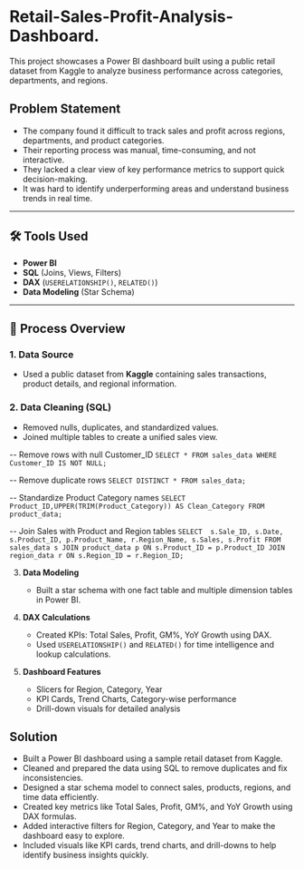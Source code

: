 
# Retail-Sales-Profit-Analysis-Dashboard.

This project showcases a Power BI dashboard built using a public retail dataset from Kaggle to analyze business performance across categories, departments, and regions.


## Problem Statement

- The company found it difficult to track sales and profit across regions, departments, and product categories.  
- Their reporting process was manual, time-consuming, and not interactive.  
- They lacked a clear view of key performance metrics to support quick decision-making.  
- It was hard to identify underperforming areas and understand business trends in real time.



---

## 🛠️ Tools Used
- **Power BI**
- **SQL** (Joins, Views, Filters)
- **DAX** (`USERELATIONSHIP()`, `RELATED()`)
- **Data Modeling** (Star Schema)

---

## 🔄 Process Overview

### 1. **Data Source**
- Used a public dataset from **Kaggle** containing sales transactions, product details, and regional information.

### 2. **Data Cleaning (SQL)**
- Removed nulls, duplicates, and standardized values.
- Joined multiple tables to create a unified sales view.


-- Remove rows with null Customer_ID
``SELECT * FROM sales_data
WHERE Customer_ID IS NOT NULL;``

-- Remove duplicate rows
`SELECT DISTINCT * FROM sales_data;`

-- Standardize Product Category names
`SELECT Product_ID,UPPER(TRIM(Product_Category)) AS Clean_Category
FROM product_data;`

-- Join Sales with Product and Region tables
`SELECT 
    s.Sale_ID,
    s.Date,
    s.Product_ID,
    p.Product_Name,
    r.Region_Name,
    s.Sales,
    s.Profit
FROM sales_data s
JOIN product_data p ON s.Product_ID = p.Product_ID
JOIN region_data r ON s.Region_ID = r.Region_ID;`

3. **Data Modeling**  
   - Built a star schema with one fact table and multiple dimension tables in Power BI.

4. **DAX Calculations**  
   - Created KPIs: Total Sales, Profit, GM%, YoY Growth using DAX.
   - Used `USERELATIONSHIP()` and `RELATED()` for time intelligence and lookup calculations.

5. **Dashboard Features**  
   - Slicers for Region, Category, Year
   - KPI Cards, Trend Charts, Category-wise performance
   - Drill-down visuals for detailed analysis

## Solution

- Built a Power BI dashboard using a sample retail dataset from Kaggle.  
- Cleaned and prepared the data using SQL to remove duplicates and fix inconsistencies.  
- Designed a star schema model to connect sales, products, regions, and time data efficiently.  
- Created key metrics like Total Sales, Profit, GM%, and YoY Growth using DAX formulas.  
- Added interactive filters for Region, Category, and Year to make the dashboard easy to explore.  
- Included visuals like KPI cards, trend charts, and drill-downs to help identify business insights quickly.




